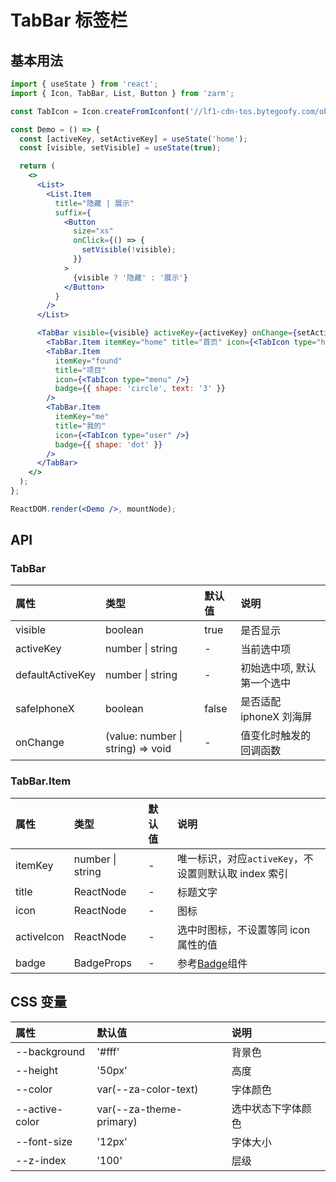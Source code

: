 # TabBar 标签栏

## 基本用法

```jsx
import { useState } from 'react';
import { Icon, TabBar, List, Button } from 'zarm';

const TabIcon = Icon.createFromIconfont('//lf1-cdn-tos.bytegoofy.com/obj/iconpark/svg_20337_14.627ee457cf7594fbbce6d5e14b8c29ef.js');

const Demo = () => {
  const [activeKey, setActiveKey] = useState('home');
  const [visible, setVisible] = useState(true);

  return (
    <>
      <List>
        <List.Item
          title="隐藏 | 展示"
          suffix={
            <Button
              size="xs"
              onClick={() => {
                setVisible(!visible);
              }}
            >
              {visible ? '隐藏' : '展示'}
            </Button>
          }
        />
      </List>

      <TabBar visible={visible} activeKey={activeKey} onChange={setActiveKey}>
        <TabBar.Item itemKey="home" title="首页" icon={<TabIcon type="home" />} />
        <TabBar.Item
          itemKey="found"
          title="项目"
          icon={<TabIcon type="menu" />}
          badge={{ shape: 'circle', text: '3' }}
        />
        <TabBar.Item
          itemKey="me"
          title="我的"
          icon={<TabIcon type="user" />}
          badge={{ shape: 'dot' }}
        />
      </TabBar>
    </>
  );
};

ReactDOM.render(<Demo />, mountNode);
```

## API

### TabBar

| 属性             | 类型                              | 默认值 | 说明                       |
| :--------------- | :-------------------------------- | :----- | :------------------------- |
| visible          | boolean                           | true   | 是否显示                   |
| activeKey        | number \| string                  | -      | 当前选中项                 |
| defaultActiveKey | number \| string                  | -      | 初始选中项, 默认第一个选中 |
| safeIphoneX      | boolean                           | false  | 是否适配 iphoneX 刘海屏    |
| onChange         | (value: number \| string) => void | -      | 值变化时触发的回调函数     |

### TabBar.Item

| 属性       | 类型             | 默认值 | 说明                                                 |
| :--------- | :--------------- | :----- | :--------------------------------------------------- |
| itemKey    | number \| string | -      | 唯一标识，对应`activeKey`，不设置则默认取 index 索引 |
| title      | ReactNode        | -      | 标题文字                                             |
| icon       | ReactNode        | -      | 图标                                                 |
| activeIcon | ReactNode        | -      | 选中时图标，不设置等同 icon 属性的值                 |
| badge      | BadgeProps       | -      | 参考[Badge](/#/components/badge)组件                 |

## CSS 变量

| 属性           | 默认值                  | 说明               |
| :------------- | :---------------------- | :----------------- |
| --background   | '#fff'                  | 背景色             |
| --height       | '50px'                  | 高度               |
| --color        | var(--za-color-text)    | 字体颜色           |
| --active-color | var(--za-theme-primary) | 选中状态下字体颜色 |
| --font-size    | '12px'                  | 字体大小           |
| --z-index      | '100'                   | 层级               |

